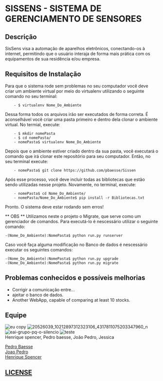 # SISSENS - SISTEMA DE GERENCIAMENTO DE SENSORES 

**Descrição**
------------------
SisSens visa a automação de aparelhos
eletrônicos, conectando-os à internet,
permitindo que o usuário interaja de forma
mais prática com os equipamentos de sua
residência e/ou empresa.

**Requisitos de Instalação**
------------------
Para que o sistema rode sem problemas no seu computador você deve criar um ambiente virtual por meio do virtualenv utilizando o seguinte comando no seu terminal: 

        - $ virtualenv Nome_Do_Ambiente 

Dessa forma todos os arquivos irão ser executados de forma correta.
É aconselhável você criar uma pasta primeiro e dentro dela clonar o ambiente virtual.
No termial, execute:

        - $ mkdir nomePasta
        - $ cd nomePasta/
        - nomePasta$ virtualenv Nome_Do_Ambiente

Depois que o ambiente estiver criado dentro da sua pasta, você executará o comando que irá clonar este repositório para seu computador.
Então, no seu terminal execute:

        - nomePasta$ git clone https://github.com/pbaesse/Sissen 

Após esse processo, você deve incluir todas as bibliotecas que estão sendo utilizadas nesse projeto.
Novamente, no terminal, execute:

        - nomePasta$ cd Nome_Do_Ambiente/
        - nomePasta/Nome_Do_Ambiente$ pip install -r Bibliotecas.txt
	
Pronto. O sistema deve estar rodando sem erros!

** OBS **
Utilizamos neste o projeto o Migrate, que serve como um gerenciador de comandos.
Para executá-lo é nescessário utilizar o seguinte comando:
	
	-(Nome_Do_Ambiente):NomePasta$ python run.py runserver
Caso você faça alguma modificação no Banco de dados é nescessário executar os seguintes comandos:

	-(Nome_Do_Ambiente):NomePasta$ python run.py upgrade
	-(Nome_Do_Ambiente):NomePasta$ python run.py migrate 


**Problemas conhecidos e possíveis melhorias**
------------------

- Corrigir a comunicação entre...
- ajeitar o banco de dados.
- Another WebApp, capable of comparing at least 10 stocks.

## Equipe
![eu copy](https://user-images.githubusercontent.com/19451652/30993612-2d93c5f6-a486-11e7-93ad-282acad1fb00.jpg)
![20526039_10212897312323106_4317811075203347960_n](https://user-images.githubusercontent.com/19451652/30993628-3798af62-a486-11e7-9c8a-e7df340fd9a5.jpg)
![eai-grupo-pq-o-silencio](https://user-images.githubusercontent.com/19451652/30993629-3883d26c-a486-11e7-8d46-be9648a403ab.jpg)
![teste](https://user-images.githubusercontent.com/19451652/30993633-3b64298c-a486-11e7-9c57-3bb67943e92e.jpg)
<br />Henrique spencer, Pedro baesse, João Pedro, Jessica
 

<a href="https://github.com/pbaesse">Pedro Baesse</a>                                                       
<a href="https://github.com/JoaoPedroSantosAlves">Joao Pedro</a>                                                 
<a href="https://github.com/henriqueSpencer">Henrique Spencer</a>
## [LICENSE](https://github.com/henriqueSpencer/Sissens/blob/master/LICENSE)
